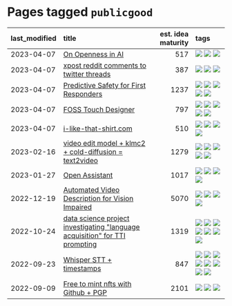 # Pages tagged `publicgood`

|last_modified|title|est. idea maturity|tags
|:---|:---|---:|:---|
|2023-04-07|[On Openness in AI](../on_openness_in_ai.md)|517|[![](https://img.shields.io/badge/tag-alignment-a68128)](../tags/alignment.md) [![](https://img.shields.io/badge/tag-publication-d5ffe)](../tags/publication.md) [![](https://img.shields.io/badge/tag-publicgood-e6ab9)](../tags/publicgood.md)|
|2023-04-07|[xpost reddit comments to twitter threads](../reddit2twitter.md)|387|[![](https://img.shields.io/badge/tag-experimental-1614f8)](../tags/experimental.md) [![](https://img.shields.io/badge/tag-publicgood-e6ab9)](../tags/publicgood.md) [![](https://img.shields.io/badge/tag-tooling-9c3a4a)](../tags/tooling.md)|
|2023-04-07|[Predictive Safety for First Responders](../safety-officer.md)|1237|[![](https://img.shields.io/badge/tag-completed-b08442)](../tags/completed.md) [![](https://img.shields.io/badge/tag-dataset-fe4dc)](../tags/dataset.md) [![](https://img.shields.io/badge/tag-publication-d5ffe)](../tags/publication.md) [![](https://img.shields.io/badge/tag-publicgood-e6ab9)](../tags/publicgood.md) [![](https://img.shields.io/badge/tag-wip-dad82b)](../tags/wip.md)|
|2023-04-07|[FOSS Touch Designer](../FOSS_touch_designer.md)|797|[![](https://img.shields.io/badge/tag-alignment-a68128)](../tags/alignment.md) [![](https://img.shields.io/badge/tag-animation-b25b5)](../tags/animation.md) [![](https://img.shields.io/badge/tag-publicgood-e6ab9)](../tags/publicgood.md) [![](https://img.shields.io/badge/tag-tooling-9c3a4a)](../tags/tooling.md) [![](https://img.shields.io/badge/tag-wip-dad82b)](../tags/wip.md)|
|2023-04-07|[i-like-that-shirt.com](../ilikethatshirt.com.md)|510|[![](https://img.shields.io/badge/tag-accessibility-e839f4)](../tags/accessibility.md) [![](https://img.shields.io/badge/tag-completed-b08442)](../tags/completed.md) [![](https://img.shields.io/badge/tag-publicgood-e6ab9)](../tags/publicgood.md) [![](https://img.shields.io/badge/tag-tooling-9c3a4a)](../tags/tooling.md)|
|2023-02-16|[video edit model + klmc2 + cold-diffusion = text2video](../video-edit-model-over-init-video.md)|1279|[![](https://img.shields.io/badge/tag-animation-b25b5)](../tags/animation.md) [![](https://img.shields.io/badge/tag-meta-35d420)](../tags/meta.md) [![](https://img.shields.io/badge/tag-publicgood-e6ab9)](../tags/publicgood.md) [![](https://img.shields.io/badge/tag-stability-d548d8)](../tags/stability.md) [![](https://img.shields.io/badge/tag-tooling-9c3a4a)](../tags/tooling.md)|
|2023-01-27|[Open Assistant](../open-assistant.md)|1017|[![](https://img.shields.io/badge/tag-accessibility-e839f4)](../tags/accessibility.md) [![](https://img.shields.io/badge/tag-publicgood-e6ab9)](../tags/publicgood.md) [![](https://img.shields.io/badge/tag-stability-d548d8)](../tags/stability.md) [![](https://img.shields.io/badge/tag-wip-dad82b)](../tags/wip.md)|
|2022-12-19|[Automated Video Description for Vision Impaired](../automated-video-description.md)|5070|[![](https://img.shields.io/badge/tag-accessibility-e839f4)](../tags/accessibility.md) [![](https://img.shields.io/badge/tag-dataset-fe4dc)](../tags/dataset.md) [![](https://img.shields.io/badge/tag-foundation-752fd7)](../tags/foundation.md) [![](https://img.shields.io/badge/tag-publicgood-e6ab9)](../tags/publicgood.md)|
|2022-10-24|[data science project investigating "language acquisition" for TTI prompting](../tti_language_aqcuisition.md)|1319|[![](https://img.shields.io/badge/tag-alignment-a68128)](../tags/alignment.md) [![](https://img.shields.io/badge/tag-dataset-fe4dc)](../tags/dataset.md) [![](https://img.shields.io/badge/tag-experimental-1614f8)](../tags/experimental.md) [![](https://img.shields.io/badge/tag-prompting-b7fb0)](../tags/prompting.md) [![](https://img.shields.io/badge/tag-publication-d5ffe)](../tags/publication.md) [![](https://img.shields.io/badge/tag-publicgood-e6ab9)](../tags/publicgood.md) [![](https://img.shields.io/badge/tag-stability-d548d8)](../tags/stability.md)|
|2022-09-23|[Whisper STT + timestamps](../whisper-stt-plus-timestamps.md)|847|[![](https://img.shields.io/badge/tag-colab-e33481)](../tags/colab.md) [![](https://img.shields.io/badge/tag-dataset-fe4dc)](../tags/dataset.md) [![](https://img.shields.io/badge/tag-experimental-1614f8)](../tags/experimental.md) [![](https://img.shields.io/badge/tag-meta-35d420)](../tags/meta.md) [![](https://img.shields.io/badge/tag-prompting-b7fb0)](../tags/prompting.md) [![](https://img.shields.io/badge/tag-publicgood-e6ab9)](../tags/publicgood.md) [![](https://img.shields.io/badge/tag-stability-d548d8)](../tags/stability.md) [![](https://img.shields.io/badge/tag-tooling-9c3a4a)](../tags/tooling.md)|
|2022-09-09|[Free to mint nfts with Github + PGP](../free-to-mint-nfts_git_plus_pgp.md)|2101|[![](https://img.shields.io/badge/tag-publicgood-e6ab9)](../tags/publicgood.md) [![](https://img.shields.io/badge/tag-tooling-9c3a4a)](../tags/tooling.md) [![](https://img.shields.io/badge/tag-wip-dad82b)](../tags/wip.md)|